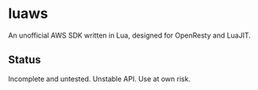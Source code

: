 # luaws

An unofficial AWS SDK written in Lua, designed for OpenResty and LuaJIT.

## Status

Incomplete and untested. Unstable API. Use at own risk.
